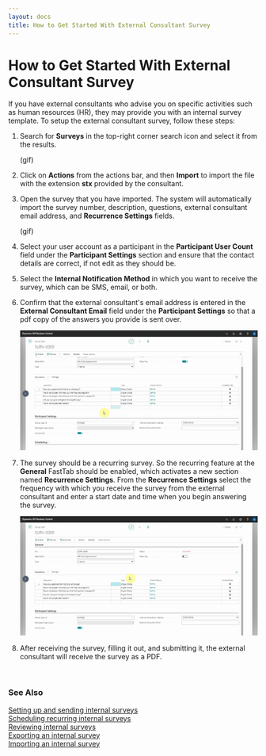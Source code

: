 ```yaml
---
layout: docs
title: How to Get Started With External Consultant Survey
---
```


# How to Get Started With External Consultant Survey

If you have external consultants who advise you on specific activities such as human resources (HR), they may provide you with an internal survey template. To setup the external consultant survey, follow these steps:
1. Search for **Surveys** in the top-right corner search icon and select it from the results.

   (gif)

2. Click on **Actions** from the actions bar, and then **Import** to import the file with the extension **stx** provided by the consultant.
3. Open the survey that you have imported. The system will automatically import the survey number, description, questions, external consultant email address, and **Recurrence Settings** fields.

   (gif)

4. Select your user account as a participant in the **Participant User Count** field under the **Participant Settings** section and ensure that the contact details are correct, if not edit as they should be.
5. Select the **Internal Notification Method** in which you want to receive the survey, which can be SMS, email, or both.
6. Confirm that the external consultant's email address is entered in the **External Consultant Email** field under the **Participant Settings** so that a pdf copy of the answers you provide is sent over.

   ![](media/garagehive-internal-surveys101.gif)

7. The survey should be a recurring survey. So the recurring feature at the **General** FastTab should be enabled, which activates a new section named **Recurrence Settings**. From the **Recurrence Settings** select the frequency with which you receive the survey from the external consultant and enter a start date and time when you begin answering the survey.

   ![](media/garagehive-internal-surveys102.gif)

8. After receiving the survey, filling it out, and submitting it, the external consultant will receive the survey as a PDF.

<br>

### **See Also**

[Setting up and sending internal surveys](garagehive-setting-up-and-sending-internal-surveys.html) \
[Scheduling recurring internal surveys](garagehive-scheduling-recurring-internal-surveys.html) \
[Reviewing internal surveys](reviewing-internal-surveys.html) \
[Exporting an internal survey](garagehive-exporting-an-internal-survey.html) \
[Importing an internal survey](garagehive-importing-an-internal-survey.html)